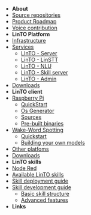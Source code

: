 - **About**
- [Source repositories](repos)
- [Product Roadmap](roadmap)
- [Voice contribution](wakemeup)
- **LinTO Platform**
- [Infrastructure](infra)
- [Services](services/services)
    - [LInTO - Server](services/server)
    - [LinTO - LinSTT](services/linstt)
    - [LinTO - NLU](services/nlu)
    - [LinTO - Skill server](services/skill)
    - [LinTO - Admin](services/admin)
- [Downloads](services/download)
- **LinTO client**
- [Raspberry Pi](client/rpi)
    - [QuickStart](client/rpi_quickstart)
    - [Os Generator](client/osgenerator)
    - [Sources](client/rpi_sources)
    - [Pre-built binaries](client/rpi_prebuilts)
- [Wake-Word Spotting](client/embedded_hotword)
    - [Quickstart](client/hotword)
    - [Building your own models](client/custom_hotword)
- [Other platfoms](client/other)
- [Downloads](client/hotword)
- **LinTO skills**
- [Node Red](skill/nodered)
- [Available LinTO skills](skill/list)
- [Skill deployment guide](skill/depguide)
- [Skill development guide](skill/devguide)
    - [Basic skill structure](skill/basic)
    - [Advanced features](skill/advanced)
- **Links**